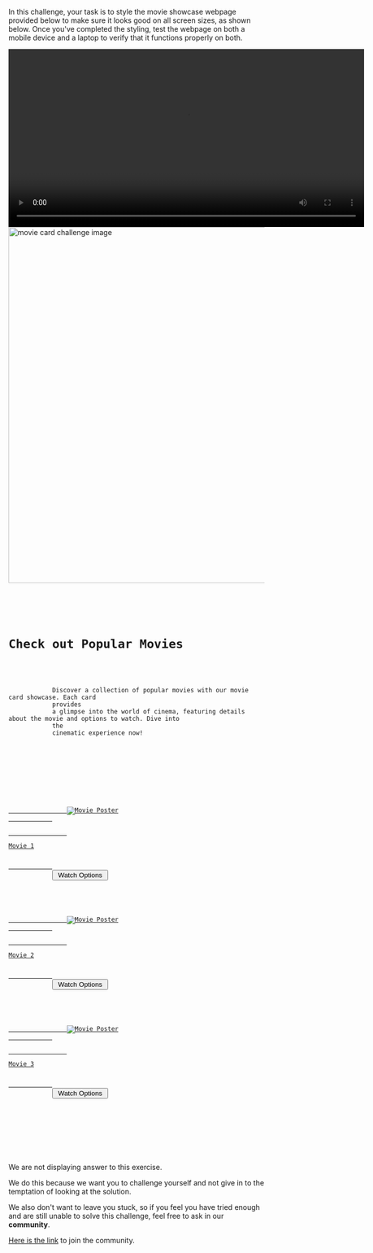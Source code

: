 In this challenge, your task is to style the movie showcase webpage provided below to make sure it looks good on all screen sizes, as shown below. Once you've completed the styling, test the webpage on both a mobile device and a laptop to verify that it functions properly on both.

<video width="700" controls>
  <source src="https://ik.imagekit.io/d9mvewbju/Course/BigbinaryAcademy/Movie%20(1)_oiPTTWisa.mp4" type="video/mp4">
</video>

<img width="700" src="https://ik.imagekit.io/d9mvewbju/Course/BigbinaryAcademy/MovieCardChallengeImage_jSZIsxan-.png" alt="movie card challenge image">


<codeblock language="css" type="exercise" testMode="fixedInput" showRunCodeButton="false" >
<code>
<panel language="html" >
<div class="container">
    <div class="introduction">
        <h1 class="main-heading">Check out Popular Movies</h1>
        <p class="description">
            Discover a collection of popular movies with our movie card showcase. Each card
            provides
            a glimpse into the world of cinema, featuring details about the movie and options to watch. Dive into
            the
            cinematic experience now!
        </p>
    </div>
    <div class="card-list">
        <div class="card">
            <a href="#">
                <img class="poster" src="https://ik.imagekit.io/d9mvewbju/Course/BigbinaryAcademy/movie-card-image_dvylM7uXod.avif" alt="Movie Poster">
            </a>
            <a href="#">
                <p class="movie-name">Movie 1</p>
            </a>
            <button class="watch-option" type="button"> Watch Options </button>
        </div>
        <div class="card">
            <a href="#">
                <img class="poster" src="https://ik.imagekit.io/d9mvewbju/Course/BigbinaryAcademy/movie-card-image_dvylM7uXod.avif" alt="Movie Poster">
            </a>
            <a href="#">
                <p class="movie-name">Movie 2</p>
            </a>
            <button class="watch-option" type="button"> Watch Options </button>
        </div>
        <div class="card">
            <a href="#">
                <img class="poster" src="https://ik.imagekit.io/d9mvewbju/Course/BigbinaryAcademy/movie-card-image_dvylM7uXod.avif" alt="Movie Poster">
            </a>
            <a href="#">
                <p class="movie-name">Movie 3</p>
            </a>
            <button class="watch-option" type="button"> Watch Options </button>
        </div>
    </div>
</div>
</panel>
<panel language="css">
</panel>
</code>
</codeblock>

We are not displaying answer to this exercise.

We do this because we want you to challenge yourself
and
not give in to the temptation of looking at the solution.

We also don't want to leave you stuck, so if you feel
you have tried enough and are still unable to solve
this challenge, feel free to ask in our **community**.

[Here is the link](https://join.slack.com/t/bigbinaryacademy/shared_invite/zt-2kj86untg-wCGh2GPBA2I3iWZk4ke~tg) to join the community.